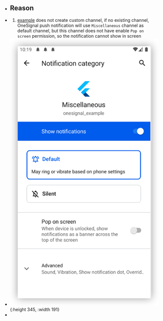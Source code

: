 - ## Reason
- 1. [example](https://github.com/OneSignal/OneSignal-Flutter-SDK/tree/main/example) does not create custom channel, if no existing channel, OneSignal push notification will use `Miscellaneous` channel as default channel, but this channel does not have enable `Pop on screen`  permission, so the notification cannot show in screen
- ![image.png](../assets/image_1661350753568_0.png){:height 345, :width 191}
-